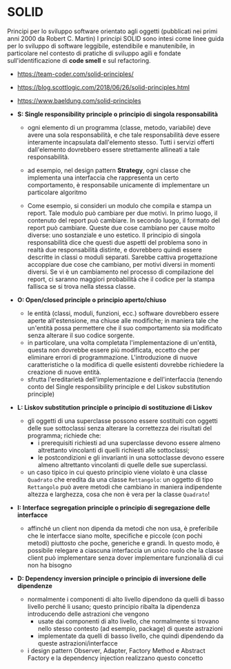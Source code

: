 # SOLID
Principi per lo sviluppo software orientato agli oggetti (pubblicati nei primi anni 2000 da Robert C. Martin)
I principi SOLID sono intesi come linee guida per lo sviluppo di software leggibile, estendibile e manutenibile, in particolare nel contesto di pratiche di sviluppo agili e fondate sull'identificazione di **code smell** e sul refactoring.

- https://team-coder.com/solid-principles/
- https://blog.scottlogic.com/2018/06/26/solid-principles.html
- https://www.baeldung.com/solid-principles

- __S: Single responsibility principle o principio di singola responsabilità__
  - ogni elemento di un programma (classe, metodo, variabile) deve avere una sola responsabilità, e che tale responsabilità deve essere interamente incapsulata dall'elemento stesso. Tutti i servizi offerti dall'elemento dovrebbero essere strettamente allineati a tale responsabilità.

  - ad esempio, nel design pattern **Strategy**, ogni classe che implementa una interfaccia che rappresenta un certo comportamento, è responsabile unicamente di implementare un particolare algoritmo

  - Come esempio, si consideri un modulo che compila e stampa un report. Tale modulo può cambiare per due motivi. In primo luogo, il contenuto del report può cambiare. In secondo luogo, il formato del report può cambiare. Queste due cose cambiano per cause molto diverse: uno sostanziale e uno estetico. Il principio di singola responsabilità dice che questi due aspetti del problema sono in realtà due responsabilità distinte, e dovrebbero quindi essere descritte in classi o moduli separati. Sarebbe cattiva progettazione accoppiare due cose che cambiano, per motivi diversi in momenti diversi. Se vi è un cambiamento nel processo di compilazione del report, ci saranno maggiori probabilità che il codice per la stampa fallisca se si trova nella stessa classe.

- __O: Open/closed principle o principio aperto/chiuso__
  - le entità (classi, moduli, funzioni, ecc.) software dovrebbero essere aperte all'estensione, ma chiuse alle modifiche; in maniera tale che un'entità possa permettere che il suo comportamento sia modificato senza alterare il suo codice sorgente.
  - in particolare, una volta completata l'implementazione di un'entità, questa non dovrebbe essere più modificata, eccetto che per eliminare errori di programmazione. L'introduzione di nuove caratteristiche o la modifica di quelle esistenti dovrebbe richiedere la creazione di nuove entità.
  - sfrutta l'ereditarietà dell'implementazione e dell'interfaccia (tenendo conto del Single responsibility principle e del Liskov substitution principle)

- __L: Liskov substitution principle o principio di sostituzione di Liskov__
  - gli oggetti di una superclasse possono essere sostituiti con oggetti delle sue sottoclassi senza alterare la correttezza dei risultati del programma; richiede che:
    - i prerequisiti richiesti ad una superclasse devono essere almeno altrettanto vincolanti di quelli richiesti alle sottoclassi;
    - le postcondizioni e gli invarianti in una sottoclasse devono essere almeno altrettanto vincolanti di quelle delle sue superclassi.
  - un caso tipico in cui questo principio viene violato è una classe `Quadrato` che eredita da una classe `Rettangolo`: un oggetto di tipo `Rettangolo` può avere metodi che cambiano in maniera indipendente altezza e larghezza, cosa che non è vera per la classe `Quadrato`!

- __I: Interface segregation principle o principio di segregazione delle interfacce__
  - affinché un client non dipenda da metodi che non usa, è preferibile che le interfacce siano molte, specifiche e piccole (con pochi metodi) piuttosto che poche, generiche e grandi. In questo modo, è possibile relegare a ciascuna interfaccia un unico ruolo che la classe client può implementare senza dover implementare funzionalià di cui non ha bisogno

- __D: Dependency inversion principle o principio di inversione delle dipendenze__
  - normalmente i componenti di alto livello dipendono da quelli di basso livello perché li usano; questo principio ribalta la dipendenza introducendo delle astrazioni che vengono
    - usate dai componenti di alto livello, che normalmente si trovano nello stesso contesto (ad esempio, package) di queste astrazioni
    - implementate da quelli di basso livello, che quindi dipendendo da queste astrazioni/interfacce
  - i design pattern Observer, Adapter, Factory Method e Abstract Factory e la dependency injection realizzano questo concetto
